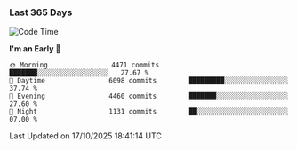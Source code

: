 ### Last 365 Days
<!--START_SECTION:waka-->
![Code Time](http://img.shields.io/badge/Code%20Time-1%2C190%20hrs%209%20mins-blue)

**I'm an Early 🐤** 

```text
🌞 Morning                4471 commits        ███████░░░░░░░░░░░░░░░░░░   27.67 % 
🌆 Daytime                6098 commits        █████████░░░░░░░░░░░░░░░░   37.74 % 
🌃 Evening                4460 commits        ███████░░░░░░░░░░░░░░░░░░   27.60 % 
🌙 Night                  1131 commits        ██░░░░░░░░░░░░░░░░░░░░░░░   07.00 % 
```



 Last Updated on 17/10/2025 18:41:14 UTC
<!--END_SECTION:waka-->

<!--
**BrianCurliss/BrianCurliss** is a ✨ _special_ ✨ repository because its `README.md` (this file) appears on your GitHub profile.

Here are some ideas to get you started:

- 🔭 I’m currently working on ...
- 🌱 I’m currently learning ...
- 👯 I’m looking to collaborate on ...
- 🤔 I’m looking for help with ...
- 💬 Ask me about ...
- 📫 How to reach me: ...
- 😄 Pronouns: ...
- ⚡ Fun fact: ...
-->
